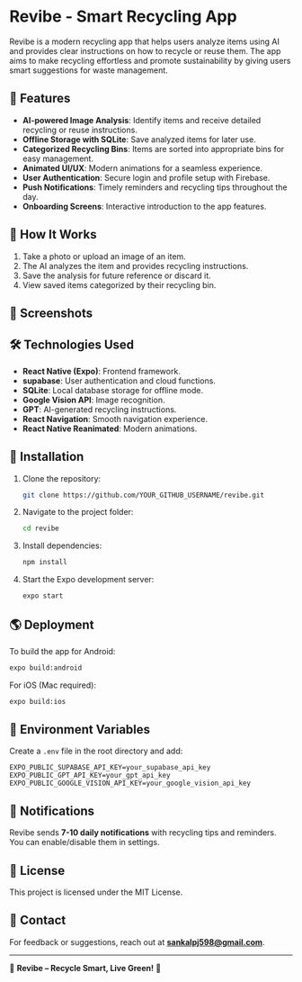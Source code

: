 # Revibe - Smart Recycling App

Revibe is a modern recycling app that helps users analyze items using AI and provides clear instructions on how to recycle or reuse them. The app aims to make recycling effortless and promote sustainability by giving users smart suggestions for waste management.

## 🚀 Features

- **AI-powered Image Analysis**: Identify items and receive detailed recycling or reuse instructions.
- **Offline Storage with SQLite**: Save analyzed items for later use.
- **Categorized Recycling Bins**: Items are sorted into appropriate bins for easy management.
- **Animated UI/UX**: Modern animations for a seamless experience.
- **User Authentication**: Secure login and profile setup with Firebase.
- **Push Notifications**: Timely reminders and recycling tips throughout the day.
- **Onboarding Screens**: Interactive introduction to the app features.

## 📸 How It Works

1. Take a photo or upload an image of an item.
2. The AI analyzes the item and provides recycling instructions.
3. Save the analysis for future reference or discard it.
4. View saved items categorized by their recycling bin.

## 📱 Screenshots



## 🛠 Technologies Used

- **React Native (Expo)**: Frontend framework.
- **supabase**: User authentication and cloud functions.
- **SQLite**: Local database storage for offline mode.
- **Google Vision API**: Image recognition.
- **GPT**: AI-generated recycling instructions.
- **React Navigation**: Smooth navigation experience.
- **React Native Reanimated**: Modern animations.

## 🔧 Installation

1. Clone the repository:
   ```sh
   git clone https://github.com/YOUR_GITHUB_USERNAME/revibe.git
   ```
2. Navigate to the project folder:
   ```sh
   cd revibe
   ```
3. Install dependencies:
   ```sh
   npm install
   ```
4. Start the Expo development server:
   ```sh
   expo start
   ```

## 🌎 Deployment

To build the app for Android:

```sh
expo build:android
```

For iOS (Mac required):

```sh
expo build:ios
```

## 🔑 Environment Variables

Create a `.env` file in the root directory and add:

```
EXPO_PUBLIC_SUPABASE_API_KEY=your_supabase_api_key
EXPO_PUBLIC_GPT_API_KEY=your_gpt_api_key
EXPO_PUBLIC_GOOGLE_VISION_API_KEY=your_google_vision_api_key
```

## 📢 Notifications

Revibe sends **7-10 daily notifications** with recycling tips and reminders. You can enable/disable them in settings.

## 📄 License

This project is licensed under the MIT License.

## 📩 Contact

For feedback or suggestions, reach out at [**sankalpj598@gmail.com**](mailto\:sankalpj598@gmail.com).

---

🚀 **Revibe – Recycle Smart, Live Green!** 🌱

